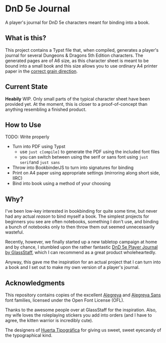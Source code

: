 # DnD 5e Journal

A player's journal for DnD 5e characters meant for binding into a book.

## What is this?

This project contains a Typst file that, when compiled, generates a player's journal for several Dungeons & Dragons 5th Edition characters. The generated pages are of A6 size, as this character sheet is meant to be bound into a small book and this size allows you to use ordinary A4 printer paper in the [correct grain direction](https://blog.papercraftpanda.com/the-most-important-rule-in-bookbinding-grain-direction/).

## Current State

**Heabily** WIP. Only small parts of the typical character sheet have been provided yet. At the moment, this is closer to a proof-of-concept than anything resembling a finished product.

## How to Use

TODO: Write properly

- Turn into PDF using Typst
  - use `just c[ompile]` to generate the PDF using the included font files
  - you can switch between using the serif or sans font using `just serif`and `just sans`
- Throw into BookbinderJS to turn into signatures for binding
- Print on A4 paper using appropriate settings (mirroring along short side, IIRC)
- Bind into book using a method of your choosing

## Why?

I've been low-key interested in bookbinding for quite some time, but never had any actual *reason* to bind myself a book. The simplest projects for beginners you see are often notebooks, something I don't use, and binding a bunch of notebooks only to then throw them out seemed unnecessarily wasteful.

Recently, however, we finally started up a new tabletop campaign at home and by chance, I stumbled upon the rather fantastic [DnD 5e Player Journal by GlassStaff](https://www.glassstaff.com/products/dnd-5e-player-journal), which I can recommend as a great product wholeheartedly.

Anyway, this gave me the inspiration for an actual project that I can turn into a book and I set out to make my own version of a player's journal.

## Acknowledgments

This repository contains copies of the excellent [Alegreya](https://www.huertatipografica.com/en/fonts/alegreya-ht-pro) and [Alegreya Sans](https://www.huertatipografica.com/en/fonts/alegreya-sans-ht) font families, licensed under the Open Font License (OFL).

Thanks to the awesome people over at GlassStaff for the inspiration. Also, my wife loves the roleplaying stickers you add into orders (and I have to agree, the kitten warrior is incredibly cute).

The designers of [Huerta Tipográfica](https://www.huertatipografica.com/en) for giving us sweet, sweet eyecandy of the typographical kind.
